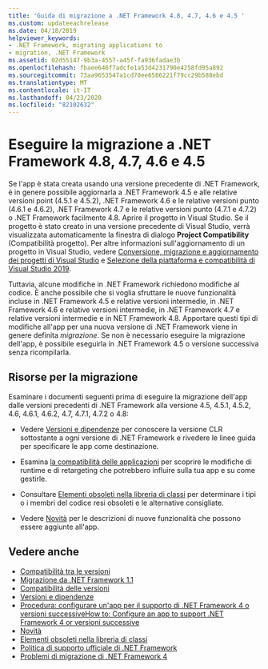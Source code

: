 ```yaml
---
title: 'Guida di migrazione a .NET Framework 4.8, 4.7, 4.6 e 4.5 '
ms.custom: updateeachrelease
ms.date: 04/18/2019
helpviewer_keywords:
- .NET Framework, migrating applications to
- migration, .NET Framework
ms.assetid: 02d55147-9b3a-4557-a45f-fa936fadae3b
ms.openlocfilehash: fbaee646f7adcfe1a53d4231790e4258fd95a892
ms.sourcegitcommit: 73aa9653547a1cd70ee6586221f79cc29b588ebd
ms.translationtype: MT
ms.contentlocale: it-IT
ms.lasthandoff: 04/23/2020
ms.locfileid: "82102632"
---
```

# <a name="migrate-to-net-framework-48-47-46-and-45"></a>Eseguire la migrazione a .NET Framework 4.8, 4.7, 4.6 e 4.5

Se l'app è stata creata usando una versione precedente di .NET Framework, è in genere possibile aggiornarla a .NET Framework 4.5 e alle relative versioni point (4.5.1 e 4.5.2), .NET Framework 4.6 e le relative versioni punto (4.6.1 e 4.6.2), .NET Framework 4.7 e le relative versioni punto (4.7.1 e 4.7.2) o .NET Framework facilmente 4.8. Aprire il progetto in Visual Studio. Se il progetto è stato creato in una versione precedente di Visual Studio, verrà visualizzata automaticamente la finestra di dialogo **Project Compatibility** (Compatibilità progetto). Per altre informazioni sull'aggiornamento di un progetto in Visual Studio, vedere [Conversione, migrazione e aggiornamento dei progetti di Visual Studio](/visualstudio/porting/port-migrate-and-upgrade-visual-studio-projects) e [Selezione della piattaforma e compatibilità di Visual Studio 2019](/visualstudio/releases/2019/compatibility).

 Tuttavia, alcune modifiche in .NET Framework richiedono modifiche al codice. È anche possibile che si voglia sfruttare le nuove funzionalità incluse in .NET Framework 4.5 e relative versioni intermedie, in .NET Framework 4.6 e relative versioni intermedie, in .NET Framework 4.7 e relative versioni intermedie e in NET Framework 4.8. Apportare questi tipi di modifiche all'app per una nuova versione di .NET Framework viene in genere definita *migrazione*. Se non è necessario eseguire la migrazione dell'app, è possibile eseguirla in .NET Framework 4.5 o versione successiva senza ricompilarla.

## <a name="migration-resources"></a>Risorse per la migrazione

Esaminare i documenti seguenti prima di eseguire la migrazione dell'app dalle versioni precedenti di .NET Framework alla versione 4.5, 4.5.1, 4.5.2, 4.6, 4.6.1, 4.6.2, 4.7, 4.7.1, 4.7.2 o 4.8:

- Vedere [Versioni e dipendenze](versions-and-dependencies.md) per conoscere la versione CLR sottostante a ogni versione di .NET Framework e rivedere le linee guida per specificare le app come destinazione.

- Esamina [la compatibilità delle applicazioni](application-compatibility.md) per scoprire le modifiche di runtime e di retargeting che potrebbero influire sulla tua app e su come gestirle.

- Consultare [Elementi obsoleti nella libreria di classi](../whats-new/whats-obsolete.md) per determinare i tipi o i membri del codice resi obsoleti e le alternative consigliate.

- Vedere [Novità](../whats-new/index.md) per le descrizioni di nuove funzionalità che possono essere aggiunte all'app.

## <a name="see-also"></a>Vedere anche

- [Compatibilità tra le versioni](application-compatibility.md)
- [Migrazione da .NET Framework 1.1](migrating-from-the-net-framework-1-1.md)
- [Compatibilità delle versioni](version-compatibility.md)
- [Versioni e dipendenze](versions-and-dependencies.md)
- [Procedura: configurare un'app per il supporto di .NET Framework 4 o versioni successiveHow to: Configure an app to support .NET Framework 4 or versioni successive](how-to-configure-an-app-to-support-net-framework-4-or-4-5.md)
- [Novità](../whats-new/index.md)
- [Elementi obsoleti nella libreria di classi](../whats-new/whats-obsolete.md)
- [Politica di supporto ufficiale di .NET Framework](https://dotnet.microsoft.com/platform/support/policy/dotnet-framework)
- [Problemi di migrazione di .NET Framework 4](net-framework-4-migration-issues.md)
